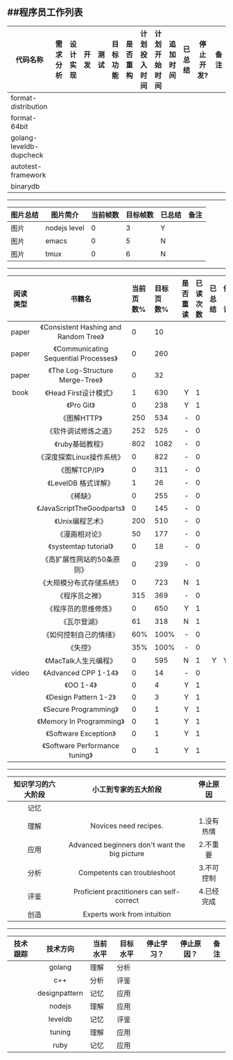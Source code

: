 ##程序员工作列表
------------------------------------------

|代码名称               |需求分析|设计实现|开发|测试|目标功能|是否重构|计划投入时间|计划开始时间|追加时间|已总结|停止开发?|备注|
|--------               |--------|--------|----|----|--------|---     |------------|-------     |------  |---------|----  |--- |
|format-distribution    |        |        |    |    |        |        |            |            |        |         |      |    |
|format-64bit           |        |        |    |    |        |        |            |            |        |         |      |    |
|golang-leveldb-dupcheck|        |        |    |    |        |        |            |            |        |         |      |    |
|autotest-framework     |        |        |    |    |        |        |            |            |        |         |      |    |
|binarydb               |        |        |    |    |        |        |            |            |        |         |      |    |

------------------------------------------

|图片总结|图片简介    |当前帧数|目标帧数|已总结|备注|
|     ---|---         |     ---|     ---|   ---| ---|
|图片    |nodejs level|0       |3       |Y     |    |
|图片    |emacs       |0       |5       |N     |    |
|图片    |tmux        |0       |6       |N     |    |

--------------------------------------------

|阅读类型|书籍名                               |当前页数%|目标页数%|是否重读|已读次数|已总结|停止阅读？|备注|
| :----: | :---:                               | :-----  | :---    | ---:   | :---   |---:  | ----     |--- |
|paper  |《Consistent Hashing and Random Tree》|0        |  10     |        |        |      |          |    |
|paper  |《Communicating Sequential Processes》|0        |  260    |        |        |      |          |    |
|paper  |《The Log-Structure Merge-Tree》      |0        |  32     |        |        |      |          |    |
|book   |《Head First设计模式》                |1        |  630    |       Y| 1      |      |          |    |
|       |《Pro Git》                           |0        |  238    |       Y| 1      |      |          |    |
|       |《图解HTTP》                          |250      |  534    |       -| 0      |      |          |    |
|       |《软件调试修炼之道》                  |252      |  525    |       -| 0      |      |          |    |
|       |《ruby基础教程》                      |802      |  1082   |       -| 0      |      |          |    |
|       |《深度探索Linux操作系统》             |0        |  822    |       -| 0      |      |          |    |
|       |《图解TCP/IP》                        |0        |  311    |       -| 0      |      |          |    |
|       |《LevelDB 格式详解》                  |1        |  26     |       -| 0      |      |          |    |
|       |《稀缺》                              |0        |  255    |       -| 0      |      |          |    |
|       |《JavaScriptTheGoodparts》            |0        |  145    |       -| 0      |      |          |    |
|       |《Unix编程艺术》                      |200      |  510    |       -| 0      |      |          |    |
|       |《漫画相对论》                        |50       |  177    |       -| 0      |      |          |    |
|       |《systemtap tutorial》                |0        |  18     |       -| 0      |      |          |    |
|       |《高扩展性网站的50条原则》            |0        |  239    |       -| 0      |      |          |    |
|       |《大规模分布式存储系统》              |0        |  723    |       N| 1      |      |          |    |
|       |《程序员之禅》                        |315      |  369    |       -| 0      |      |          |    |
|       |《程序员的思维修炼》                  |0        |  650    |       Y| 1      |      |          |    |
|       |《瓦尔登湖》                          |61       |  318    |       N| 1      |      |          |    |
|       |《如何控制自己的情绪》                |60%      |  100%   |       -| 0      |      |          |    |
|       |《失控》                              |35%      |  100%   |       -| 0      |      |          |    |
|       |《MacTalk人生元编程》                 |0        |  595    |       N| 1      |     Y|         Y|   2|
|video  |《Advanced CPP 1-14》                 |0        |  14     |       -| 0      |      |          |    |
|       |《OO 1-4》                            |0        |  4      |       Y| 1      |      |          |    |
|       |《Design Pattern 1-2》                |0        |  3      |       Y| 1      |      |          |    |
|       |《Secure Programming》                |0        |  1      |       Y| 1      |      |          |    |
|       |《Memory In Programming》             |0        |  1      |       Y| 1      |      |          |    |
|       |《Software Exception》                |0        |  1      |       Y| 1      |      |          |    |
|       |《Software Performance tuning》       |0        |  1      |       Y| 1      |      |          |    |

--------------------------------------------

|知识学习的六大阶段|小工到专家的五大阶段                         |停止原因   |
| :---:            | :---:                                       |:---:      |
|记忆              |                                             |           |
|理解              |Novices need recipes.                        |1.没有热情 |
|应用              |Advanced beginners don't want the big picture|2.不重要   |
|分析              |Competents can troubleshoot                  |3.不可控制 |
|评鉴              |Proficient practitioners can self-correct    |4.已经完成 |
|创造              |Experts work from intuition                  |           |

--------------------------------------------

| 技术跟踪 | 技术方向    | 当前水平 | 目标水平	| 停止学习？| 停止原因？| 备注 |
| -------  | :------:    | -------  | -------   | -------   | -------   | ---- |
|          |golang       |    理解  | 分析      |
|          | c++         |    分析  | 评鉴      |
|          |designpattern|    记忆  | 应用      |
|          | nodejs      |    理解  | 应用      |
|          | leveldb     |    记忆  | 评鉴      |
|          | tuning      |    理解  | 应用      |
|          | ruby        |    记忆  | 应用      |


